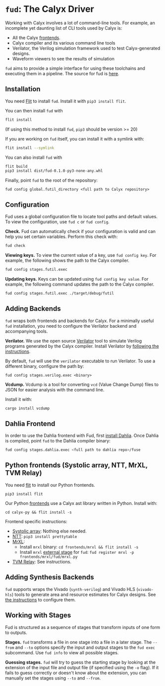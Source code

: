 # `fud`: The Calyx Driver

Working with Calyx involves a lot of command-line tools. For example, an
incomplete yet daunting list of CLI tools used by Calyx is:

- All the Calyx [frontends][].
- Calyx compiler and its various command line tools
- Verilator, the Verilog simulation framework used to test Calyx-generated designs.
- Waveform viewers to see the results of simulation

`fud` aims to provide a simple interface for using these toolchains and
executing them in a pipeline. The source for fud is
[here](https://github.com/cucapra/futil/tree/master/fud).

## Installation
You need [Flit](https://flit.readthedocs.io/en/latest/) to install `fud`. Install it with `pip3 install flit`.

You can then install `fud` with

```bash
flit install
```
(If using this method to install `fud`, `pip3` should be version >= 20)

If you are working on `fud` itself, you can install it with a symlink with:
```bash
flit install --symlink
```

You can also install `fud` with

```bash
flit build
pip3 install dist/fud-0.1.0-py3-none-any.whl
```

Finally, point `fud` to the root of the repository:
```
fud config global.futil_directory <full path to Calyx repository>
```

## Configuration

Fud uses a global configuration file to locate tool paths and default values.
To view the configuration, use `fud c` or `fud config`.

**Check.**
Fud can automatically check if your configuration is valid and can help you set
certain variables. Perform this check with:
```bash
fud check
```

**Viewing keys.**
To view the current value of a key, use `fud config key`. For example, the
following shows the path to the Calyx compiler.
```bash
fud config stages.futil.exec
```

**Updating keys.**
Keys can be updated using `fud config key value`.
For example, the following command updates the path to the Calyx compiler.
```bash
fud config stages.futil.exec ./target/debug/futil
```

## Adding Backends

`fud` wraps both frontends and backends for Calyx.
For a minimally useful `fud` installation, you need to configure the Verilator
backend and accompanying tools.

**Verilator.**
We use the open source [Verilator][] tool to simulate Verilog programs
generated by the Calyx compiler.
Install Verilator by [following the instructions](https://www.veripool.org/projects/verilator/wiki/Installing).

By default, `fud` will use the `verilator` executable to run Verilator.
To use a different binary, configure the path by:
```
fud config stages.verilog.exec <binary>
```

**Vcdump.**
Vcdump is a tool for converting `vcd` (Value Change Dump) files to JSON for
easier analysis with the command line.

Install it with:
```bash
cargo install vcdump
```

## Dahlia Frontend

In order to use the Dahlia frontend with Fud, first [install
Dahlia](../frontends/dahlia.md).
Once Dahlia is compiled, point `fud` to the Dahlia compiler binary:
```bash
fud config stages.dahlia.exec <full path to dahlia repo>/fuse
```

## Python frontends (Systolic array, NTT, MrXL, TVM Relay)
You need [flit][] to install our Python frontends.
```
pip3 install flit
```

Our Python [frontends](../frontends) use a Calyx ast library written in Python. Install with:
```
cd calyx-py && flit install -s
```

Frontend specific instructions:
 - [Systolic array](../frontends/systolic-array.md): Nothing else needed.
 - [NTT](../frontends/ntt.md): `pip3 install prettytable`
 - [MrXL](../frontends/mrxl.md):
   - Install `mrxl` binary: `cd frontends/mrxl && flit install -s`
   - Install `mrxl` [external stage][] for `fud`: `fud register mrxl -p frontends/mrxl/fud/mrxl.py`
 - [TVM Relay](../frontends/tvm-relay.md): See instructions.


## Adding Synthesis Backends

`fud` supports wraps the Vivado (`synth-verilog`) and Vivado HLS (`vivado-hls`)
tools to generate area and resource estimates for Calyx designs.
See [the instructions](./synthesis.md) to configure them.

## Working with Stages

Fud is structured as a sequence of stages that transform inputs of one form
to outputs.

**Stages.**
`fud` transforms a file in one stage into a file in a later stage.
The `--from` and `--to` options specify the input and output stages to the
`fud exec` subcommand.
Use `fud info` to view all possible stages.

**Guessing stages.**
`fud` will try to guess the starting stage by looking at the extension of the
input file and output file (if specified using the `-o` flag).
If it fails to guess correctly or doesn't know about the extension, you can
manually set the stages using `--to` and `--from`.

[frontends]: ./frontends/index.md
[calyx-py]: ./calyx-py.md
[flit]: https://flit.readthedocs.io/en/latest/
[verilator]: https://www.veripool.org/wiki/verilator
[external stage]: ./external.md
